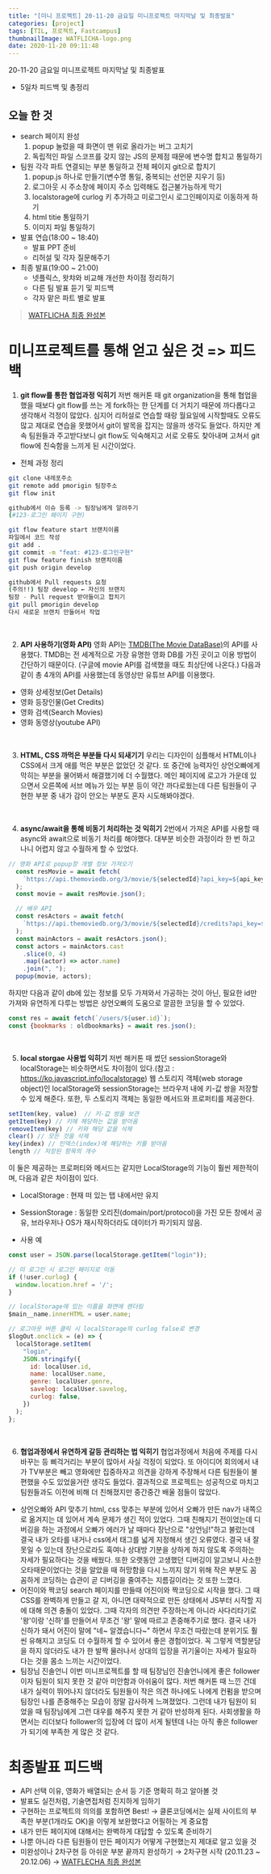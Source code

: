 ```yaml
---
title: "[미니 프로젝트] 20-11-20 금요일 미니프로젝트 마지막날 및 최종발표"
categories: [project]
tags: [TIL, 프로젝트, Fastcampus]
thumbnailImage: WATFLICHA-logo.png
date: 2020-11-20 09:11:48
---
```


<!-- more -->
20-11-20 금요일 미니프로젝트 마지막날 및 최종발표
- 5일차 피드백 및 총정리
<!-- excerpt -->

## 오늘 한 것
- search 페이지 완성
  1. popup 눌렀을 때 화면이 맨 위로 올라가는 버그 고치기
  2. 독립적인 파일 스코프를 갖지 않는 JS의 문제점 때문에 변수명 합치고 통일하기
- 팀원 각각 파트 연결되는 부분 통일하고 전체 페이지 git으로 합치기
  1. popup.js 하나로 만들기(변수명 통일, 중복되는 선언문 지우기 등)
  2. 로그아웃 시 주소창에 페이지 주소 입력해도 접근불가능하게 막기
  3. localstorage에 curlog 키 추가하고 미로그인시 로그인페이지로 이동하게 하기
  4. html titie 통일하기
  5. 이미지 파일 통일하기
- 발표 연습(18:00 ~ 18:40)
  - 발표 PPT 준비
  - 리허설 및 각자 질문해주기
- 최종 발표(19:00 ~ 21:00)
  - 넷플릭스, 왓챠와 비교해 개선한 차이점 정리하기
  - 다른 팀 발표 듣기 및 피드백
  - 각자 맡은 파트 별로 발표

> [WATFLICHA 최종 완성본](https://hanseul-lee.github.io/2020/12/05/20-11-20-WATFLICHA/)

# 미니프로젝트를 통해 얻고 싶은 것 => 피드백

1. **git flow를 통한 협업과정 익히기**
  저번 해커톤 때 git organization을 통해 협업을 했을 때보다 git flow를 쓰는 게 fork하는 한 단계를 더 거치기 때문에 까다롭다고 생각해서 걱정이 많았다. 심지어 리허설로 연습할 때랑 월요일에 시작할때도 오류도 많고 제대로 연습을 못했어서 git이 발목을 잡지는 않을까 생각도 들었다. 하지만 계속 팀원들과 주고받다보니 git flow도 익숙해지고 서로 오류도 찾아내며 고쳐서 git flow에 친숙함을 느끼게 된 시간이었다.
  - 전체 과정 정리
```bash
git clone 내레포주소
git remote add pmorigin 팀장주소
git flow init

github에서 이슈 등록 -> 팀장님에게 알려주기
(#123-로그인 페이지 구현)

git flow feature start 브랜치이름
파일에서 코드 작성
git add .
git commit -m "feat: #123-로그인구현"
git flow feature finish 브랜치이름
git push origin develop

github에서 Pull requests 요청
(주의!!) 팀장 develop ← 자신의 브랜치
팀장 - Pull request 받아들이고 합치기
git pull pmorigin develop
다시 새로운 브랜치 만들어서 작업
```

<br>

2. **API 사용하기(영화 API)**
  영화 API는 [TMDB(The Movie DataBase)](developers.themoviedb.org)의 API를 사용했다. TMDB는 전 세계적으로 가장 유명한 영화 DB를 가진 곳이고 이용 방법이 간단하기 때문이다. (구글에 movie API를 검색했을 때도 최상단에 나온다.) 
  다음과 같이 총 4개의 API를 사용했는데 동영상만 유튜브 API를 이용했다.
  - 영화 상세정보(Get Details)
  - 영화 등장인물(Get Credits)
  - 영화 검색(Search Movies)
  - 영화 동영상(youtube API)

<Br>

3. **HTML, CSS 까먹은 부분들 다시 되새기기**
  우리는 디자인이 심플해서 HTML이나 CSS에서 크게 애를 먹은 부분은 없었던 것 같다. 또 중간에 능력자인 상언오빠에게 막히는 부분을 물어봐서 해결했기에 더 수월했다. 메인 페이지에 로고가 가운데 있으면서 오른쪽에 서브 메뉴가 있는 부분 등이 약간 까다로웠는데 다른 팀원들이 구현한 부분 중 내가 감이 안오는 부분도 혼자 시도해봐야겠다.
<br>

4. **async/await을 통해 비동기 처리하는 것 익히기**
  2번에서 가져온 API를 사용할 때 async와 await으로 비동기 처리를 해야했다. 대부분 비슷한 과정이라 한 번 하고 나니 어렵지 않고 수월하게 할 수 있었다.
  ```js
  // 영화 API로 popup창 개별 정보 가져오기
    const resMovie = await fetch(
      `https://api.themoviedb.org/3/movie/${selectedId}?api_key=${api_key}&language=ko`
    );
    const movie = await resMovie.json();

    // 배우 API
    const resActors = await fetch(
      `https://api.themoviedb.org/3/movie/${selectedId}/credits?api_key=${api_key}&language=ko`
    );
    const mainActors = await resActors.json();
    const actors = mainActors.cast
      .slice(0, 4)
      .map((actor) => actor.name)
      .join(", ");
    popup(movie, actors);
  ```
  하지만 다음과 같이 db에 있는 정보를 모두 가져와서 가공하는 것이 아닌, 필요한 id만 가져와 유연하게 다루는 방법은 상언오빠의 도움으로 깔끔한 코딩을 할 수 있었다.
  ```js
  const res = await fetch(`/users/${user.id}`);
  const {bookmarks : oldbookmarks} = await res.json();
  ```

<br>

5. **local storgae 사용법 익히기**
  저번 해커톤 때 썼던 sessionStorage와 localStorage는 비슷하면서도 차이점이 있다.(참고 : https://ko.javascript.info/localstorage) 
  웹 스토리지 객체(web storage object)인 localStorage와 sessionStorage는 브라우저 내에 키-값 쌍을 저장할 수 있게 해준다. 또한, 두 스토리지 객체는 동일한 메서드와 프로퍼티를 제공한다.
```js
setItem(key, value)  // 키-값 쌍을 보관
getItem(key) // 키에 해당하는 값을 받아옴
removeItem(key) // 키와 해당 값을 삭제
clear() // 모든 것을 삭제
key(index) // 인덱스(index)에 해당하는 키를 받아옴
length // 저장된 항목의 개수
```
이 둘은 제공하는 프로퍼티와 메서드는 같지만 LocalStorage의 기능이 훨씬 제한적이며, 다음과 같은 차이점이 있다.

  - LocalStorage : 현재 떠 있는 탭 내에서만 유지
  - SessionStorage : 동일한 오리진(domain/port/protocol)을 가진 모든 창에서 공유, 브라우저나 OS가 재시작하더라도 데이터가 파기되지 않음.

- 사용 예
```js
const user = JSON.parse(localStorage.getItem("login"));

// 미 로그인 시 로그인 페이지로 이동
if (!user.curlog) {
  window.location.href = '/';
}

// localStorage에 있는 이름을 화면에 렌더링
$main__name.innerHTML = user.name;

// 로그아웃 버튼 클릭 시 localStorage의 curlog false로 변경
$logOut.onclick = (e) => {
  localStorage.setItem(
    "login",
    JSON.stringify({
      id: localUser.id,
      name: localUser.name,
      genre: localUser.genre,
      savelog: localUser.savelog,
      curlog: false,
    })
  );
};
```

<br>

6. **협업과정에서 유연하게 갈등 관리하는 법 익히기**
  협업과정에서 처음에 주제를 다시 바꾸는 등 삐걱거리는 부분이 많아서 사실 걱정이 되었다. 또 아이디어 회의에서 내가 TV부분은 빼고 영화에만 집중하자고 의견을 강하게 주장해서 다른 팀원들이 불편했을 수도 있었을거란 생각도 들었다. 결과적으로 프로젝트는 성공적으로 마치고 팀원들과도 이전에 비해 더 친해졌지만 중간중간 배울 점들이 많았다.
  - 상언오빠와 API 맞추기
  html, css 맞추는 부분에 있어서 오빠가 만든 nav가 내쪽으로 옮겨지는 데 있어서 계속 문제가 생긴 적이 있었다. 그때 친해지기 전이었는데 디버깅을 하는 과정에서 오빠가 에러가 날 때마다 장난으로 "상언님!"하고 불렀는데 결국 내가 오타를 내거나 css에서 태그를 넓게 지정해서 생긴 오류였다. 결국 내 잘못일 수 있는데 장난으로라도 혹여나 상대방 기분을 상하게 하지 않도록 주의하는 자세가 필요하다는 것을 배웠다. 또한 오랫동안 고생했던 디버깅이 알고보니 사소한 오타때문이었다는 것을 알았을 때 허망함을 다시 느끼지 않기 위해 작은 부분도 꼼꼼하게 코딩하는 습관이 곧 디버깅을 줄여주는 지름길이라는 것 또한 느꼈다.
  - 어진이와 짝코딩
  search 페이지를 만들때 어진이와 짝코딩으로 시작을 했다. 그 때 CSS를 완벽하게 만들고 갈 지, 아니면 대략적으로 만든 상태에서 JS부터 시작할 지에 대해 의견 충돌이 있었다. 그때 각자의 의견만 주장하는게 아니라 사다리타기로 '왕'이랑 '신하'를 만들어서 무조건 '왕' 말에 따르고 존중해주기로 했다. 결국 내가 신하가 돼서 어진이 말에 "네~ 알겠습니다~" 하면서 무조건 따랐는데 분위기도 훨씬 유해지고 코딩도 더 수월하게 할 수 있어서 좋은 경험이었다. 꼭 그렇게 역할분담을 하지 않더라도 내가 한 발짝 물러나서 상대의 입장을 귀기울이는 자세가 필요하다는 것을 몸소 느끼는 시간이었다.
  - 팀장님 진솔언니
  이번 미니프로젝트를 할 때 팀장님인 진솔언니에게 좋은 follower이자 팀원이 되지 못한 것 같아 미안함과 아쉬움이 많다. 저번 해커톤 때 느낀 건데 내가 실력이 뛰어나지 않더라도 팀원들이 작은 의견 하나에도 나에게 컨펌을 받으며 팀장인 나를 존중해주는 모습이 정말 감사하게 느껴졌었다. 그런데 내가 팀원이 되었을 때 팀장님에게 그런 대우를 해주지 못한 거 같아 반성하게 된다. 사회생활을 하면서는 리더보다 follower의 입장에 더 많이 서게 될텐데 나는 아직 좋은 follower가 되기에 부족한 게 많은 것 같다.

# 최종발표 피드백
- API 선택 이유, 영화가 배열되는 순서 등 기준 명확히 하고 알아볼 것
- 발표도 실전처럼, 기술면접처럼 진지하게 임하기
- 구현하는 프로젝트의 의의를 포함하면 Best! 
  → 클론코딩에서는 실제 사이트의 부족한 부분(1개라도 OK)을 이렇게 보완했다고 어필하는 게 중요함
- 내가 만든 페이지에 대해서는 완벽하게 대답할 수 있도록 준비하기
- 나뿐 아니라 다른 팀원들이 만든 페이지가 어떻게 구현했는지 제대로 알고 있을 것
- 미완성이나 2차구현 등 아쉬운 부분 끝까지 완성하기
  → 2차구현 시작 (20.11.23 ~ 20.12.06)
  → [WATFLECHA 최종 완성본](https://hanseul-lee.github.io/2020/12/05/20-11-20-WATFLICHA/)  
